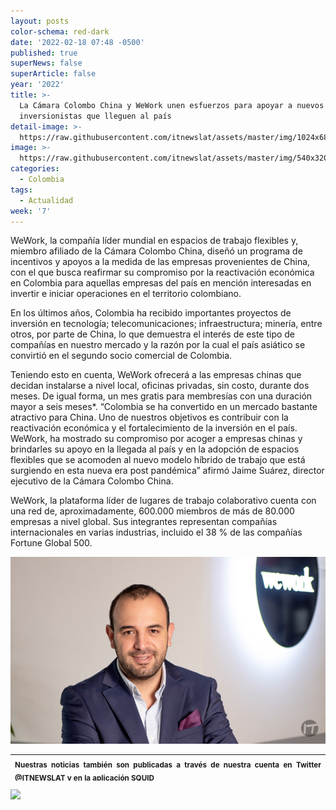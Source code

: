 ```yaml
---
layout: posts
color-schema: red-dark
date: '2022-02-18 07:48 -0500'
published: true
superNews: false
superArticle: false
year: '2022'
title: >-
  La Cámara Colombo China y WeWork unen esfuerzos para apoyar a nuevos
  inversionistas que lleguen al país 
detail-image: >-
  https://raw.githubusercontent.com/itnewslat/assets/master/img/1024x680/wework-g.jpg
image: >-
  https://raw.githubusercontent.com/itnewslat/assets/master/img/540x320/wework-p.jpg
categories:
  - Colombia
tags:
  - Actualidad
week: '7'
---
```

WeWork, la compañía líder mundial en espacios de trabajo flexibles y, miembro afiliado de la Cámara Colombo China, diseñó un programa de incentivos y apoyos a la medida de las empresas provenientes de China, con el que busca reafirmar su compromiso por la reactivación económica en Colombia para aquellas empresas del país en mención interesadas en invertir e iniciar operaciones en el territorio colombiano. 

En los últimos años, Colombia ha recibido importantes proyectos de inversión en tecnología; telecomunicaciones; infraestructura; minería, entre otros, por parte de China, lo que demuestra el interés de este tipo de compañías en nuestro mercado y la razón por la cual el país asiático se convirtió en el segundo socio comercial de Colombia. 

Teniendo esto en cuenta, WeWork ofrecerá a las empresas chinas que decidan instalarse a nivel local, oficinas privadas, sin costo, durante dos meses. De igual forma, un mes gratis para membresías con una duración mayor a seis meses*. “Colombia se ha convertido en un mercado bastante atractivo para China. Uno de nuestros objetivos es contribuir con la reactivación económica y el fortalecimiento de la inversión en el país. WeWork, ha mostrado su compromiso por acoger a empresas chinas y brindarles su apoyo en la llegada al país y en la adopción de espacios flexibles que se acomoden al nuevo modelo híbrido de trabajo que está surgiendo en esta nueva era post pandémica” afirmó Jaime Suárez, director ejecutivo de la Cámara Colombo China. 

WeWork, la plataforma líder de lugares de trabajo colaborativo cuenta con una red de, aproximadamente, 600.000 miembros de más de 80.000 empresas a nivel global. Sus integrantes representan compañías internacionales en varias industrias, incluido el 38 % de las compañías Fortune Global 500. 

![](https://raw.githubusercontent.com/itnewslat/assets/master/img/540x320/wework-p.jpg)

<table style="height: 42px;" width="569">
<tbody>
<tr>
<td style="text-align: justify;"><sub><strong>Nuestras noticias también son publicadas a través de nuestra cuenta en Twitter <a href="https://twitter.com/itnewslat?lang=es">@ITNEWSLAT</a> y en la aplicación <a href="https://squidapp.co/en/">SQUID</a></strong></sub></td>
</tr>
</tbody>
</table>

<img src="https://tracker.metricool.com/c3po.jpg?hash=56f88a41e39ab42c063cc51676587a04"/>